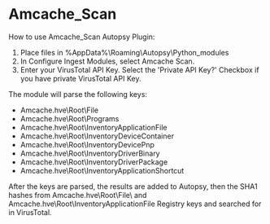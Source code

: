 # Amcache_Scan

How to use Amcache_Scan Autopsy Plugin:

1. Place files in %AppData%\Roaming\Autopsy\Python_modules
2. In Configure Ingest Modules, select Amcache Scan.
3. Enter your VirusTotal API Key. Select the 'Private API Key?' Checkbox if you have private VirusTotal API Key.

The module will parse the following keys:<br />
- Amcache.hve\\Root\\File
- Amcache.hve\\Root\\Programs
- Amcache.hve\\Root\\InventoryApplicationFile
- Amcache.hve\\Root\\InventoryDeviceContainer
- Amcache.hve\\Root\\InventoryDevicePnp
- Amcache.hve\\Root\\InventoryDriverBinary
- Amcache.hve\\Root\\InventoryDriverPackage
- Amcache.hve\\Root\\InventoryApplicationShortcut

After the keys are parsed, the results are added to Autopsy, then the SHA1 hashes from Amcache.hve\\Root\\File\\ and Amcache.hve\\Root\\InventoryApplicationFile Registry keys and searched for in VirusTotal.
